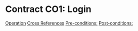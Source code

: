 # Contract CO1: Login

<u>Operation</u>
<u>Cross References</u>
<u>Pre-conditions:</u>
<u>Post-conditions:</u>